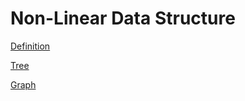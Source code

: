 # Non-Linear Data Structure

[Definition](Non-Linear%20Data%20Structure%201c039def472f46aebe887e81df77b12c/Definition%2040da62bf194949d0adaf681c9f1d0767.md)

[Tree](Non-Linear%20Data%20Structure%201c039def472f46aebe887e81df77b12c/Tree%20c0b6016d56b246728606d2c502d2e491.md)

[Graph](Non-Linear%20Data%20Structure%201c039def472f46aebe887e81df77b12c/Graph%20292171e081aa415b897c284d0aea5794.md)